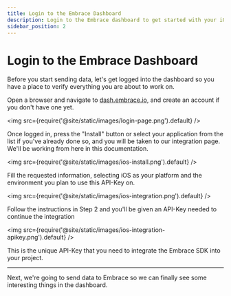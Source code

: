 ```yaml
---
title: Login to the Embrace Dashboard
description: Login to the Embrace dashboard to get started with your iOS integration
sidebar_position: 2
---
```


# Login to the Embrace Dashboard

Before you start sending data, let's get logged into the dashboard so you have a place to verify everything you are about to work on.

Open a browser and navigate to [dash.embrace.io](https://dash.embrace.io/), and create an account if you don't have one yet.

<img src={require('@site/static/images/login-page.png').default} />

Once logged in, press the "Install" button or select your application from the list if you've already done so, and you will be taken to our integration page. We'll be working from here in this documentation.

<img src={require('@site/static/images/ios-install.png').default} />

Fill the requested information, selecting iOS as your platform and the environment you plan to use this API-Key on.

<img src={require('@site/static/images/ios-integration.png').default} />

Follow the instructions in Step 2 and you'll be given an API-Key needed to continue the integration

<img src={require('@site/static/images/ios-integration-apikey.png').default} />

This is the unique API-Key that you need to integrate the Embrace SDK into your project.

---

Next, we're going to send data to Embrace so we can finally see some interesting things in the dashboard.

